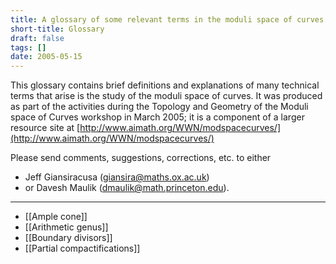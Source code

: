 ```yaml
---
title: A glossary of some relevant terms in the moduli space of curves
short-title: Glossary
draft: false
tags: []
date: 2005-05-15
---
```


This glossary contains brief definitions and explanations of many technical terms that arise is the study of the moduli space of curves. It was produced as part of the activities during the Topology and Geometry of the Moduli space of Curves workshop in March 2005; it is a component of a larger resource site at [http://www.aimath.org/WWN/modspacecurves/](http://www.aimath.org/WWN/modspacecurves/)

Please send comments, suggestions, corrections, etc. to either

- Jeff Giansiracusa ([giansira@maths.ox.ac.uk](mailto:giansira@maths.ox.ac.uk))
- or Davesh Maulik ([dmaulik@math.princeton.edu](mailto:dmaulik@math.princeton.edu)).

----

- [[Ample cone]]
- [[Arithmetic genus]]
- [[Boundary divisors]]
- [[Partial compactifications]]